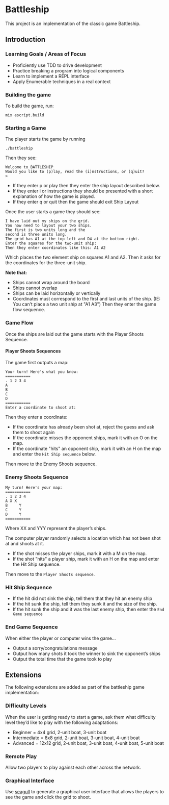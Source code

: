 # Battleship

This project is an implementation of the classic game Battleship.

## Introduction

### Learning Goals / Areas of Focus

- Proficiently use TDD to drive development
- Practice breaking a program into logical components
- Learn to implement a REPL interface
- Apply Enumerable techniques in a real context

### Building the game

To build the game, run:

```
mix escript.build
```

### Starting a Game

The player starts the game by running
```
./battleship
```
Then they see:

```
Welcome to BATTLESHIP
Would you like to (p)lay, read the (i)nstructions, or (q)uit?
>
```
- If they enter p or play then they enter the ship layout described below.
- If they enter i or instructions they should be presented with a short explanation of how the game is played.
- If they enter q or quit then the game should exit
Ship Layout

Once the user starts a game they should see:

```
I have laid out my ships on the grid.
You now need to layout your two ships.
The first is two units long and the
second is three units long.
The grid has A1 at the top left and D4 at the bottom right.
Enter the squares for the two-unit ship:
Then they enter coordinates like this: A1 A2
```

Which places the two element ship on squares A1 and A2. Then it asks for the coordinates for the three-unit ship.

**Note that:**

- Ships cannot wrap around the board
- Ships cannot overlap
- Ships can be laid horizontally or vertically
- Coordinates must correspond to the first and last units of the ship. (IE: You can’t place a two unit ship at "A1 A3")
Then they enter the game flow sequence.

### Game Flow

Once the ships are laid out the game starts with the Player Shoots Sequence.

#### Player Shoots Sequences

The game first outputs a map:

```
Your turn! Here's what you know:
===========
. 1 2 3 4
A
B
C
D
===========
Enter a coordinate to shoot at:
```

Then they enter a coordinate:

- If the coordinate has already been shot at, reject the guess and ask them to shoot again
- If the coordinate misses the opponent ships, mark it with an O on the map.
- If the coordinate "hits" an opponent ship, mark it with an H on the map and enter the `Hit Ship sequence` below.

Then move to the Enemy Shoots sequence.

### Enemy Shoots Sequence

```
My turn! Here's your map:
===========
. 1 2 3 4
A X X
B     Y
C     Y
D     Y
===========
```
Where XX and YYY represent the player’s ships.

The computer player randomly selects a location which has not been shot at and shoots at it.
- If the shot misses the player ships, mark it with a M on the map.
- If the shot "hits" a player ship, mark it with an H on the map and enter the Hit Ship sequence.

Then move to the `Player Shoots sequence`.

### Hit Ship Sequence

- If the hit did not sink the ship, tell them that they hit an enemy ship
- If the hit sunk the ship, tell them they sunk it and the size of the ship.
- If the hit sunk the ship and it was the last enemy ship, then enter the `End Game sequence`

### End Game Sequence

When either the player or computer wins the game…

- Output a sorry/congratulations message
- Output how many shots it took the winner to sink the opponent’s ships
- Output the total time that the game took to play

## Extensions

The following extensions are added as part of the battleship game implementation:

### Difficulty Levels

When the user is getting ready to start a game, ask them what difficulty level they’d like to play with the following adaptations:

- Beginner = 4x4 grid, 2-unit boat, 3-unit boat
- Intermediate = 8x8 grid, 2-unit boat, 3-unit boat, 4-unit boat
- Advanced = 12x12 grid, 2-unit boat, 3-unit boat, 4-unit boat, 5-unit boat

### Remote Play

Allow two players to play against each other across the network.

### Graphical Interface

Use [seagull](https://github.com/andela-iokonkwo/seagull) to generate a graphical user interface that allows the players to see the game and click the grid to shoot.
